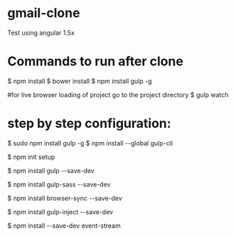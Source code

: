 # gmail-clone
Test using angular 1.5x

# Commands to run after clone
$ npm install
$ bower install
$ npm install gulp -g

#for live browser loading of project
go to the project directory
$ gulp watch

# step by step configuration:

<!-- installing gulp -->
$ sudo npm install gulp -g 
$ npm install --global gulp-cli

<!-- package.json -->
$ npm init setup 

<!-- including gulp to the project -->
$ npm install gulp --save-dev

<!-- adding gulp sass to the project -->
$ npm install gulp-sass --save-dev

<!-- install browsersync -->
$ npm install browser-sync --save-dev

<!-- for injecting files to index.html -->
$ npm install gulp-inject --save-dev

<!-- Injecting files from multiple steams -->
$ npm install --save-dev event-stream